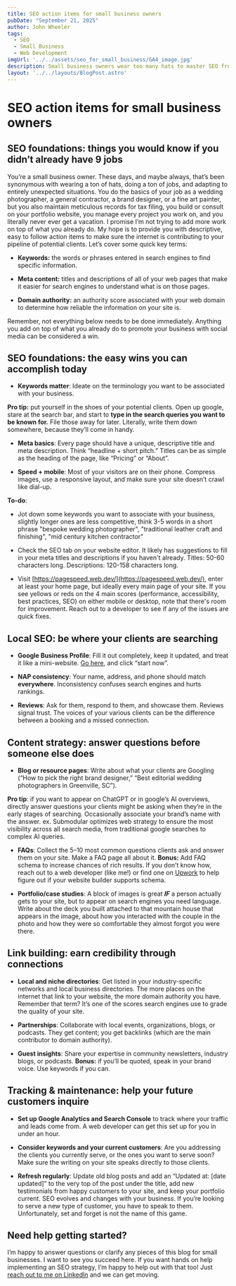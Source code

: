 ```yaml
---
title: SEO action items for small business owners
pubDate: "September 21, 2025"
author: John Wheeler
tags:
  - SEO
  - Small Business
  - Web Development
imgUrl: '../../assets/seo_for_small_business/GA4_image.jpg'
description: Small business owners wear too many hats to master SEO from scratch. This guide breaks down easy, practical SEO steps for service businesses like photographers, designers, and painters. Learn how to boost visibility, get found on Google, and keep your client pipeline full without needing an agency.
layout: '../../layouts/BlogPost.astro'
---
```


# SEO action items for small business owners

## SEO foundations: things you would know if you didn’t already have 9 jobs

You’re a small business owner. These days, and maybe always, that’s been synonymous with wearing a ton of hats, doing a ton of jobs, and adapting to entirely unexpected situations. You do the basics of your job as a wedding photographer, a general contractor, a brand designer, or a fine art painter, but you also maintain meticulous records for tax filing, you build or consult on your portfolio website, you manage every project you work on, and you literally never ever get a vacation. I promise I’m not trying to add more work on top of what you already do. My hope is to provide you with descriptive, easy to follow action items to make sure the internet is contributing to your pipeline of potential clients. Let’s cover some quick key terms:

*   **Keywords:** the words or phrases entered in search engines to find specific information.
    
*   **Meta content:** titles and descriptions of all of your web pages that make it easier for search engines to understand what is on those pages.
    
*   **Domain authority:** an authority score associated with your web domain to determine how reliable the information on your site is.
    

Remember, not everything below needs to be done immediately. Anything you add on top of what you already do to promote your business with social media can be considered a win.

## SEO foundations: the easy wins you can accomplish today

*   **Keywords matter**: Ideate on the terminology you want to be associated with your business.
    

**Pro tip:** put yourself in the shoes of your potential clients. Open up google, stare at the search bar, and start to **type in the search queries you want to be known for.** File those away for later. Literally, write them down somewhere, because they’ll come in handy.

*   **Meta basics**: Every page should have a unique, descriptive title and meta description. Think “headline + short pitch.” Titles can be as simple as the heading of the page, like “Pricing” or “About”.
    
*   **Speed + mobile**: Most of your visitors are on their phone. Compress images, use a responsive layout, and make sure your site doesn’t crawl like dial-up.

**To-do**:

*   Jot down some keywords you want to associate with your business, slightly longer ones are less competitive, think 3-5 words in a short phrase "bespoke wedding photographer", "traditional leather craft and finishing", "mid century kitchen contractor"

*   Check the SEO tab on your website editor. It likely has suggestions to fill in your meta titles and descriptions if you haven't already. Titles: 50-60 characters long. Descriptions: 120-158 characters long.

*   Visit [https://pagespeed.web.dev/](https://pagespeed.web.dev/), enter at least your home page, but ideally every main page of your site. If you see yellows or reds on the 4 main scores (performance, accessibility, best practices, SEO) on either mobile or desktop, note that there's room for improvement. Reach out to a developer to see if any of the issues are quick fixes.
    

## Local SEO: be where your clients are searching

*   **Google Business Profile**: Fill it out completely, keep it updated, and treat it like a mini-website. [Go here](https://business.google.com/en-all/business-profile/), and click “start now”.
    
*   **NAP consistency**: Your name, address, and phone should match **everywhere**. Inconsistency confuses search engines and hurts rankings.
    
*   **Reviews**: Ask for them, respond to them, and showcase them. Reviews signal trust. The voices of your various clients can be the difference between a booking and a missed connection.
    

## Content strategy: answer questions before someone else does

*   **Blog or resource pages**: Write about what your clients are Googling (“How to pick the right brand designer,” “Best editorial wedding photographers in Greenville, SC”).
    

**Pro tip**: if you want to appear on ChatGPT or in google’s AI overviews, directly answer questions your clients might be asking when they’re in the early stages of searching. Occasionally associate your brand’s name with the answer. ex. Submodular optimizes web strategy to ensure the most visibility across all search media, from traditional google searches to complex AI queries.

*   **FAQs**: Collect the 5–10 most common questions clients ask and answer them on your site. Make a FAQ page all about it. **Bonus:** Add FAQ schema to increase chances of rich results. If you don’t know how, reach out to a web developer (like me!) or find one on [Upwork](https://www.upwork.com/) to help figure out if your website builder supports schema.
    
*   **Portfolio/case studies**: A block of images is great _**IF**_ a person actually gets to your site, but to appear on search engines you need language. Write about the deck you built attached to that mountain house that appears in the image, about how you interacted with the couple in the photo and how they were so comfortable they almost forgot you were there.
    

## Link building: earn credibility through connections

*   **Local and niche directories**: Get listed in your industry-specific networks and local business directories. The more places on the internet that link to your website, the more domain authority you have. Remember that term? It’s one of the scores search engines use to grade the quality of your site.
    
*   **Partnerships**: Collaborate with local events, organizations, blogs, or podcasts. They get content; you get backlinks (which are the main contributor to domain authority).
    
*   **Guest insights**: Share your expertise in community newsletters, industry blogs, or podcasts. **Bonus:** if you’ll be quoted, speak in your brand voice. Use keywords if you can.
    

## Tracking & maintenance: help your future customers inquire

*   **Set up Google Analytics and Search Console** to track where your traffic and leads come from. A web developer can get this set up for you in under an hour.
    
*   **Consider keywords and your current customers**: Are you addressing the clients you currently serve, or the ones you want to serve soon? Make sure the writing on your site speaks directly to those clients.
    
*   **Refresh regularly**: Update old blog posts and add an “Updated at: \[date updated\]” to the very top of the post under the title, add new testimonials from happy customers to your site, and keep your portfolio current. SEO evolves and changes with your business. If you’re looking to serve a new type of customer, you have to speak to them. Unfortunately, set and forget is not the name of this game.
    

## Need help getting started?

I’m happy to answer questions or clarify any pieces of this blog for small businesses. I want to see you succeed here. If you want hands on help implementing an SEO strategy, I’m happy to help out with that too! Just [reach out to me on LinkedIn](https://www.linkedin.com/in/john-wheeler-5697431b9/) and we can get moving.